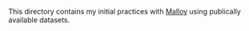 This directory contains my initial practices with [Malloy](https://www.malloydata.dev/) using publically available datasets.

